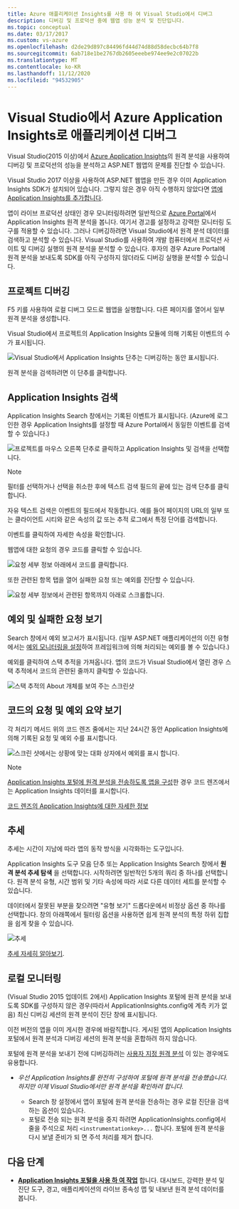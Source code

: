 ```yaml
---
title: Azure 애플리케이션 Insights를 사용 하 여 Visual Studio에서 디버그
description: 디버깅 및 프로덕션 중에 웹앱 성능 분석 및 진단입니다.
ms.topic: conceptual
ms.date: 03/17/2017
ms.custom: vs-azure
ms.openlocfilehash: d2de29d897c84496fd44d74d88d58decbc64b7f8
ms.sourcegitcommit: 6ab718e1be2767db2605eeebe974ee9e2c07022b
ms.translationtype: MT
ms.contentlocale: ko-KR
ms.lasthandoff: 11/12/2020
ms.locfileid: "94532905"
---
```

# <a name="debug-your-applications-with-azure-application-insights-in-visual-studio"></a>Visual Studio에서 Azure Application Insights로 애플리케이션 디버그
Visual Studio(2015 이상)에서 [Azure Application Insights](./app-insights-overview.md)의 원격 분석을 사용하여 디버깅 및 프로덕션의 성능을 분석하고 ASP.NET 웹앱의 문제를 진단할 수 있습니다.

Visual Studio 2017 이상을 사용하여 ASP.NET 웹앱을 만든 경우 이미 Application Insights SDK가 설치되어 있습니다. 그렇지 않은 경우 아직 수행하지 않았다면 [앱에 Application Insights를 추가합니다](./asp-net.md).

앱이 라이브 프로덕션 상태인 경우 모니터링하려면 일반적으로 [Azure Portal](https://portal.azure.com)에서 Application Insights 원격 분석을 봅니다. 여기서 경고를 설정하고 강력한 모니터링 도구를 적용할 수 있습니다. 그러나 디버깅하려면 Visual Studio에서 원격 분석 데이터를 검색하고 분석할 수 있습니다. Visual Studio를 사용하여 개발 컴퓨터에서 프로덕션 사이트 및 디버깅 실행의 원격 분석을 분석할 수 있습니다. 후자의 경우 Azure Portal에 원격 분석을 보내도록 SDK를 아직 구성하지 않더라도 디버깅 실행을 분석할 수 있습니다. 

## <a name="debug-your-project"></a><a name="run"></a> 프로젝트 디버깅
F5 키를 사용하여 로컬 디버그 모드로 웹앱을 실행합니다. 다른 페이지를 열어서 일부 원격 분석을 생성합니다.

Visual Studio에서 프로젝트의 Application Insights 모듈에 의해 기록된 이벤트의 수가 표시됩니다.

![Visual Studio에서 Application Insights 단추는 디버깅하는 동안 표시됩니다.](./media/visual-studio/appinsights-09eventcount.png)

원격 분석을 검색하려면 이 단추를 클릭합니다. 

## <a name="application-insights-search"></a>Application Insights 검색
Application Insights Search 창에서는 기록된 이벤트가 표시됩니다. (Azure에 로그인한 경우 Application Insights를 설정할 때 Azure Portal에서 동일한 이벤트를 검색할 수 있습니다.)

![프로젝트를 마우스 오른쪽 단추로 클릭하고 Application Insights 및 검색을 선택합니다.](./media/visual-studio/34.png)

> [!NOTE] 
> 필터를 선택하거나 선택을 취소한 후에 텍스트 검색 필드의 끝에 있는 검색 단추를 클릭합니다.
>

자유 텍스트 검색은 이벤트의 필드에서 작동합니다. 예를 들어 페이지의 URL의 일부 또는 클라이언트 시티와 같은 속성의 값 또는 추적 로그에서 특정 단어를 검색합니다.

이벤트를 클릭하여 자세한 속성을 확인합니다.

웹앱에 대한 요청의 경우 코드를 클릭할 수 있습니다.

![요청 세부 정보 아래에서 코드를 클릭합니다.](./media/visual-studio/31.png)

또한 관련된 항목 탭을 열어 실패한 요청 또는 예외를 진단할 수 있습니다.

![요청 세부 정보에서 관련된 항목까지 아래로 스크롤합니다.](./media/visual-studio/41.png)

## <a name="view-exceptions-and-failed-requests"></a>예외 및 실패한 요청 보기
Search 창에서 예외 보고서가 표시됩니다. (일부 ASP.NET 애플리케이션의 이전 유형에서는 [예외 모니터링을 설정](./asp-net-exceptions.md)하여 프레임워크에 의해 처리되는 예외를 볼 수 있습니다.)

예외를 클릭하여 스택 추적을 가져옵니다. 앱의 코드가 Visual Studio에서 열린 경우 스택 추적에서 코드의 관련된 줄까지 클릭할 수 있습니다.

![스택 추적의 About 개체를 보여 주는 스크린샷](./media/visual-studio/17.png)

## <a name="view-request-and-exception-summaries-in-the-code"></a>코드의 요청 및 예외 요약 보기
각 처리기 메서드 위의 코드 렌즈 줄에서는 지난 24시간 동안 Application Insights에 의해 기록된 요청 및 예외 수를 표시합니다.

![스크린 샷에서는 상황에 맞는 대화 상자에서 예외를 표시 합니다.](./media/visual-studio/21.png)

> [!NOTE] 
> [Application Insights 포털에 원격 분석을 전송하도록 앱을 구성](./asp-net.md)한 경우 코드 렌즈에서는 Application Insights 데이터를 표시합니다.
>

[코드 렌즈의 Application Insights에 대한 자세한 정보](./visual-studio-codelens.md)

## <a name="trends"></a>추세
추세는 시간이 지남에 따라 앱의 동작 방식을 시각화하는 도구입니다. 

Application Insights 도구 모음 단추 또는 Application Insights Search 창에서 **원격 분석 추세 탐색** 을 선택합니다. 시작하려면 일반적인 5개의 쿼리 중 하나를 선택합니다. 원격 분석 유형, 시간 범위 및 기타 속성에 따라 서로 다른 데이터 세트를 분석할 수 있습니다. 

데이터에서 잘못된 부분을 찾으려면 "유형 보기" 드롭다운에서 비정상 옵션 중 하나를 선택합니다. 창의 아래쪽에서 필터링 옵션을 사용하면 쉽게 원격 분석의 특정 하위 집합을 쉽게 찾을 수 있습니다.

![추세](./media/visual-studio/51.png)

[추세 자세히 알아보기](./visual-studio-trends.md).

## <a name="local-monitoring"></a>로컬 모니터링
(Visual Studio 2015 업데이트 2에서) Application Insights 포털에 원격 분석을 보내도록 SDK를 구성하지 않은 경우(따라서 ApplicationInsights.config에 계측 키가 없음) 최신 디버깅 세션의 원격 분석이 진단 창에 표시됩니다. 

이전 버전의 앱을 이미 게시한 경우에 바람직합니다. 게시된 앱의 Application Insights 포털에서 원격 분석과 디버깅 세션의 원격 분석을 혼합하려 하지 않습니다.

포털에 원격 분석을 보내기 전에 디버깅하려는 [사용자 지정 원격 분석](./api-custom-events-metrics.md) 이 있는 경우에도 유용합니다.

* *우선 Application Insights를 완전히 구성하여 포털에 원격 분석을 전송했습니다. 하지만 이제 Visual Studio에서만 원격 분석을 확인하려 합니다.*
  
  * Search 창 설정에서 앱이 포털에 원격 분석을 전송하는 경우 로컬 진단을 검색하는 옵션이 있습니다.
  * 포털로 전송 되는 원격 분석을 중지 하려면 ApplicationInsights.config에서 줄을 주석으로 처리 `<instrumentationkey>...` 합니다. 포털에 원격 분석을 다시 보낼 준비가 되 면 주석 처리를 제거 합니다.


## <a name="next-steps"></a>다음 단계

 * **[Application Insights 포털을 사용 하 여 작업](./overview-dashboard.md)** 합니다. 대시보드, 강력한 분석 및 진단 도구, 경고, 애플리케이션의 라이브 종속성 맵 및 내보낸 원격 분석 데이터를 봅니다. 

